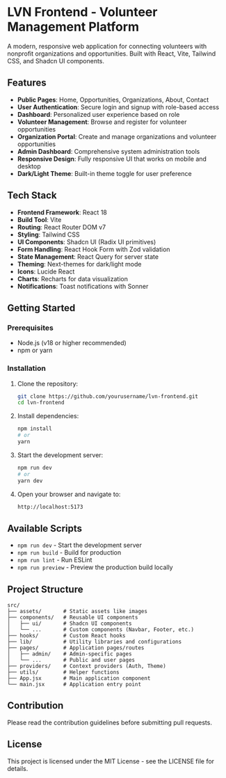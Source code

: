 # LVN Frontend - Volunteer Management Platform

A modern, responsive web application for connecting volunteers with nonprofit organizations and opportunities. Built with React, Vite, Tailwind CSS, and Shadcn UI components.

## Features

- **Public Pages**: Home, Opportunities, Organizations, About, Contact
- **User Authentication**: Secure login and signup with role-based access
- **Dashboard**: Personalized user experience based on role
- **Volunteer Management**: Browse and register for volunteer opportunities
- **Organization Portal**: Create and manage organizations and volunteer opportunities
- **Admin Dashboard**: Comprehensive system administration tools
- **Responsive Design**: Fully responsive UI that works on mobile and desktop
- **Dark/Light Theme**: Built-in theme toggle for user preference

## Tech Stack

- **Frontend Framework**: React 18
- **Build Tool**: Vite
- **Routing**: React Router DOM v7
- **Styling**: Tailwind CSS
- **UI Components**: Shadcn UI (Radix UI primitives)
- **Form Handling**: React Hook Form with Zod validation
- **State Management**: React Query for server state
- **Theming**: Next-themes for dark/light mode
- **Icons**: Lucide React
- **Charts**: Recharts for data visualization
- **Notifications**: Toast notifications with Sonner

## Getting Started

### Prerequisites

- Node.js (v18 or higher recommended)
- npm or yarn

### Installation

1. Clone the repository:

   ```bash
   git clone https://github.com/yourusername/lvn-frontend.git
   cd lvn-frontend
   ```

2. Install dependencies:

   ```bash
   npm install
   # or
   yarn
   ```

3. Start the development server:

   ```bash
   npm run dev
   # or
   yarn dev
   ```

4. Open your browser and navigate to:
   ```bash
   http://localhost:5173
   ```

## Available Scripts

- `npm run dev` - Start the development server
- `npm run build` - Build for production
- `npm run lint` - Run ESLint
- `npm run preview` - Preview the production build locally

## Project Structure

```
src/
├── assets/       # Static assets like images
├── components/   # Reusable UI components
│   ├── ui/       # Shadcn UI components
│   └── ...       # Custom components (Navbar, Footer, etc.)
├── hooks/        # Custom React hooks
├── lib/          # Utility libraries and configurations
├── pages/        # Application pages/routes
│   ├── admin/    # Admin-specific pages
│   └── ...       # Public and user pages
├── providers/    # Context providers (Auth, Theme)
├── utils/        # Helper functions
├── App.jsx       # Main application component
└── main.jsx      # Application entry point
```

## Contribution

Please read the contribution guidelines before submitting pull requests.

## License

This project is licensed under the MIT License - see the LICENSE file for details.
